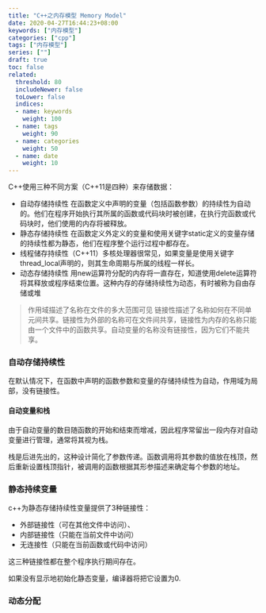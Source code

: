 ```yaml
---
title: "C++之内存模型 Memory Model"
date: 2020-04-27T16:44:23+08:00
keywords: ["内存模型"]
categories: ["cpp"]
tags: ["内存模型"]
series: [""]
draft: true
toc: false
related:
  threshold: 80
  includeNewer: false
  toLower: false
  indices:
  - name: keywords
    weight: 100
  - name: tags
    weight: 90
  - name: categories
    weight: 50
  - name: date
    weight: 10
---
```


C++使用三种不同方案（C++11是四种）来存储数据：

- 自动存储持续性 在函数定义中声明的变量（包括函数参数）的持续性为自动的。他们在程序开始执行其所属的函数或代码块时被创建，在执行完函数或代码块时，他们使用的内存将被释放。
- 静态存储持续性 在函数定义外定义的变量和使用关键字static定义的变量存储的持续性都为静态，他们在程序整个运行过程中都存在。
- 线程储存持续性（C++11）多核处理器很常见，如果变量是使用关键字thread_local声明的，则其生命周期与所属的线程一样长。
- 动态存储持续性 用new运算符分配的内存将一直存在，知道使用delete运算符将其释放或程序结束位置。这种内存的存储持续性为动态，有时被称为自由存储或堆

> 作用域描述了名称在文件的多大范围可见
> 链接性描述了名称如何在不同单元间共享。链接性为外部的名称可在文件间共享，链接性为内存的名称只能由一个文件中的函数共享。自动变量的名称没有链接性，因为它们不能共享。


### 自动存储持续性
在默认情况下，在函数中声明的函数参数和变量的存储持续性为自动，作用域为局部，没有链接性。

#### 自动变量和栈
由于自动变量的数目随函数的开始和结束而增减，因此程序常留出一段内存对自动变量进行管理，通常将其视为栈。

栈是后进先出的，这种设计简化了参数传递。函数调用将其参数的值放在栈顶，然后重新设置栈顶指针，被调用的函数根据其形参描述来确定每个参数的地址。

### 静态持续变量

c++为静态存储持续性变量提供了3种链接性：
- 外部链接性（可在其他文件中访问）、
- 内部链接性（只能在当前文件中访问）
- 无连接性（只能在当前函数或代码中访问）

这三种链接性都在整个程序执行期间存在。

如果没有显示地初始化静态变量，编译器将把它设置为0.


### 动态分配

